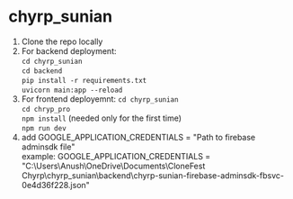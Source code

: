 # chyrp_sunian

1. Clone the repo locally
2. For backend deployment: <br>
   `cd chyrp_sunian` <br>
   `cd backend` <br>
   `pip install -r requirements.txt` <br>
   `uvicorn main:app --reload` <br>
3. For frontend deployemnt:
   `cd chyrp_sunian` <br>
   `cd chryp_pro` <br>
   `npm install` (needed only for the first time) <br>
   `npm run dev` <br>
4. add GOOGLE_APPLICATION_CREDENTIALS = "Path to firebase adminsdk file" <br>
   example: GOOGLE_APPLICATION_CREDENTIALS = "C:\Users\Anush\OneDrive\Documents\CloneFest Chyrp\chyrp_sunian\backend\chyrp-sunian-firebase-adminsdk-fbsvc-0e4d36f228.json"
